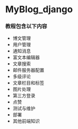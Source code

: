# MyBlog_django

### 教程包含以下内容


- 博文管理
- 用户管理
- 通知消息
- 富文本编辑器
- 文章搜索
- 邮件服务器配置
- 多级评论
- 文章栏目和标签
- 图片处理
- 第三方登录
- 点赞
- 测试与维护
- 部署
- 其他前端知识
